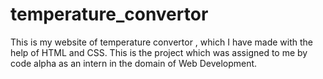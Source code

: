# temperature_convertor
This is my website of temperature convertor , which I have made with the help of HTML and CSS. This is the project which was assigned to me by code alpha as an intern in the domain of Web Development.
